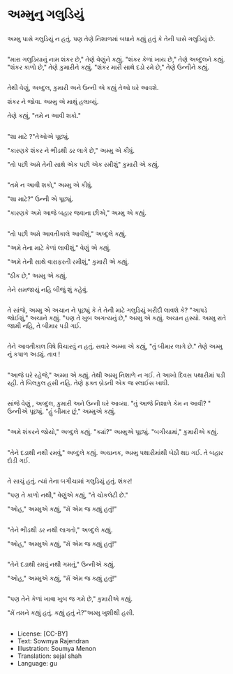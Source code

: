 # અમ્મુનુ ગલુડિયું

##
અમ્મુ પાસે ગલુડિયું ન હતું. 
પણ તેણે નિશાળમાં બધાને કહ્યું હતું કે તેની પાસે ગલુડિયું છે.

##
"મારા ગલુડિયાનું નામ શંકર છે," તેણે વેણુંને કહ્યું. 
"શંકર કેળાં ખાય છે," તેણે અબ્દુલને કહ્યું. 
"શંકર કાળો છે," તેણે કુમારીને કહ્યું. 
"શંકર મારી સાથે દડો રમે છે," તેણે ઉન્નીને કહ્યું.

##
તેથી વેણું, અબ્દુલ, કુમારી અને ઉન્ની એ કહ્યું તેઓ ઘરે આવશે.

 શંકર ને જોવા. અમ્મુ એ માથું હલાવ્યું.

 તેણે કહ્યું, "તમે ન આવી શકો."

##
"શા માટે ?"તેઓએ પૂછ્યું.

  "કારણકે શંકર ને ભીડથી ડર લાગે છે," અમ્મુ એ કીધું.

 "તો પછી અમે તેની સાથે એક પછી એક રમીશું" કુમારી એ કહ્યું. 

##
"તમે ન આવી શકો," અમ્મુ એ કીધું.

 "શા માટે?" ઉન્ની એ પૂછ્યું.

 "કારણકે અમે આજે બહાર જવાના છીએ," અમ્મુ એ કહ્યું. 

##
"તો પછી અમે આવતીકાલે આવીશું," અબ્દુલે કહ્યું.

 "અમે તેના માટે કેળાં લાવીશું," વેણું એ કહ્યું.

 "અમે તેની સાથે વારાફરતી રમીશું," કુમારી એ કહ્યું.

 "ઠીક છે," અમ્મુ એ કહ્યું.

 તેને સમજાયું નહિ બીજું શું કહેવું.  

##
તે સાંજે, અમ્મુ એ અચાન ને પૂછ્યું કે તે તેની માટે ગલુડિયું ખરીદી લાવશે કે?
"આપડે જોઈશું," અચાને કહ્યું. 
"પણ તે ખુબ અગત્યનું છે," અમ્મુ એ કહ્યું. 
અચાન હસ્યો. 
અમ્મુ રાતે જામી નહિ, તે બીમાર પડી ગઈ. 

##
તેને આવતીકાલ વિષે વિચારવું ન હતું.
સવારે અમ્મા એ કહ્યું, "તું બીમાર લાગે છે." 
તેણે અમ્મુ નું કપાળ અડ્યું.
તાવ !

##
"આજે ઘરે રહેજે," અમ્મા એ કહ્યું. 
તેથી અમ્મુ નિશાળે ન ગઈ. 
તે આખો દિવસ પથારીમાં પડી રહી. તે બિલકુલ હસી નહિ. 
તેણે ફક્ત બ્રેડની એક જ સ્લાઈસ ખાધી. 

##
સાંજે વેણું , અબ્દુલ, કુમારી અને ઉન્ની ઘરે આવ્યા. 
"તું આજે નિશાળે કેમ ન આવી? " ઉન્નીએ પૂછ્યું. 
"હું બીમાર છું," અમ્મુએ કહ્યું.  

##
"અમે શંકરને જોયો," અબ્દુલે કહ્યું. 
"ક્યાં?" અમ્મુએ પૂછ્યું.
"બગીચામાં," કુમારીએ કહ્યું. 

##
"તેને દડાથી નથી રમવું," અબ્દુલે કહ્યું. 
અચાનક, અમ્મુ પથારીમાંથી બેઠી થઇ ગઈ. તે બહાર દોડી ગઈ. 

##
તે સાચું હતું. ત્યાં તેના બગીચામાં ગલુડિયું હતું. શંકર!

"પણ તે કાળો નથી," વેણુંએ કહ્યું, "તે ચોકલેટી છે."

"ઓહ," અમ્મુએ કહ્યું, "મેં એમ જ કહ્યું હતું!"

##
"તેને ભીડથી ડર નથી લાગતો," અબ્દુલે કહ્યું.

"ઓહ," અમ્મુએ કહ્યું, "મેં એમ જ કહ્યું હતું!"

##
"તેને દડાથી રમવું નથી ગમતું," ઉન્નીએ કહ્યું. 

"ઓહ," અમ્મુએ કહ્યું, "મેં એમ જ કહ્યું હતું!"

##
"પણ તેને કેળાં ખાવા ખુબ જ ગમે છે," કુમારીએ કહ્યું.

"મેં તમને કહ્યું હતું. કહ્યું હતું ને?"અમ્મુ ખુશીથી હસી.

##
* License: [CC-BY]
* Text: Sowmya Rajendran
* Illustration: Soumya Menon
* Translation: sejal shah
* Language: gu
